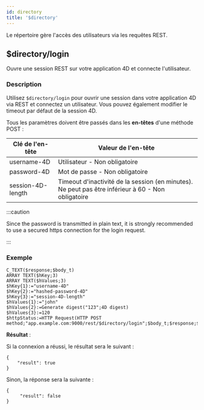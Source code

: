```yaml
---
id: directory
title: '$directory'
---
```


Le répertoire gère l'accès des utilisateurs via les requêtes REST.


## $directory/login

Ouvre une session REST sur votre application 4D et connecte l'utilisateur.

### Description

Utilisez `$directory/login` pour ouvrir une session dans votre application 4D via REST et connectez un utilisateur. Vous pouvez également modifier le timeout par défaut de la session 4D.

Tous les paramètres doivent être passés dans les **en-têtes** d'une méthode POST :

| Clé de l'en-tête  | Valeur de l'en-tête                                                                                |
| ----------------- | -------------------------------------------------------------------------------------------------- |
| username-4D       | Utilisateur - Non obligatoire                                                                      |
| password-4D       | Mot de passe - Non obligatoire                                                                     |
| session-4D-length | Timeout d'inactivité de la session (en minutes). Ne peut pas être inférieur à 60 - Non obligatoire |

:::caution

Since the password is transmitted in plain text, it is strongly recommended to use a secured https connection for the login request.

:::

### Exemple

```4d
C_TEXT($response;$body_t)
ARRAY TEXT($hKey;3)
ARRAY TEXT($hValues;3)
$hKey{1}:="username-4D"
$hKey{2}:="hashed-password-4D"
$hKey{3}:="session-4D-length"
$hValues{1}:="john"
$hValues{2}:=Generate digest("123";4D digest)
$hValues{3}:=120
$httpStatus:=HTTP Request(HTTP POST method;"app.example.com:9000/rest/$directory/login";$body_t;$response;$hKey;$hValues)
```

**Résultat** :

Si la connexion a réussi, le résultat sera le suivant :

```
{
    "result": true
}
```

Sinon, la réponse sera la suivante :

```
{
     "result": false
}
```

